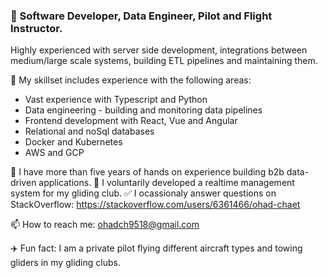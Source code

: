 ### 👋 Software Developer, Data Engineer, Pilot and Flight Instructor.

Highly experienced with server side development, integrations between medium/large scale systems, building ETL pipelines and maintaining them.

🔨 My skillset includes experience with the following areas:

- Vast experience with Typescript and Python
- Data engineering - building and monitoring data pipelines
- Frontend development with React, Vue and Angular
- Relational and noSql databases
- Docker and Kubernetes
- AWS and GCP

💼 I have more than five years of hands on experience building b2b data-driven applications.
🌹 I voluntarily developed a realtime management system for my gliding club. 
✅ I ocassionaly answer questions on StackOverflow: https://stackoverflow.com/users/6361466/ohad-chaet

📫 How to reach me: ohadch9518@gmail.com

✈️ Fun fact: I am a private pilot flying different aircraft types and towing gliders in my gliding clubs.
